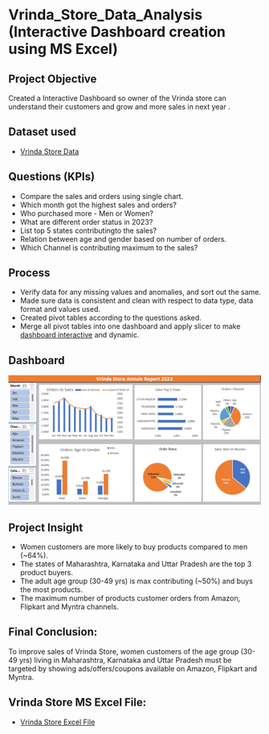 # Vrinda_Store_Data_Analysis (Interactive Dashboard creation using MS Excel)

## **Project Objective**

Created a Interactive Dashboard so owner of the Vrinda store can understand their customers and grow and more sales in next year .

## **Dataset used**
- <a href="https://github.com/deepakrazz/Vrinda_Store_Data_Analysis/blob/main/Vrinda%20Store%20Data.xlsx">Vrinda Store Data</a>

## **Questions (KPIs)**

- Compare the sales and orders using single chart.
- Which month got the highest sales and orders?
- Who purchased more - Men or Women?
- What are different order status in 2023?
- List top 5 states contributingto the sales?
- Relation between age and gender based on number of orders.
- Which Channel is contributing maximum to the sales?



## **Process**

- Verify data for any missing values and anomalies, and sort out the same.
- Made sure data is consistent and clean with respect to data type, data format and values used.
- Created pivot tables according to the questions asked.
- Merge all pivot tables into one dashboard and apply slicer to make <a href="https://github.com/deepakrazz/Vrinda_Store_Data_Analysis/blob/main/Vrinda%20Store%20Dashboard.png">dashboard interactive</a> and dynamic.



## **Dashboard**

![Alt text of the image](https://github.com/deepakrazz/Vrinda_Store_Data_Analysis/blob/main/Vrinda%20Store%20Dashboard.png)



## **Project Insight**

- Women customers are more likely to buy products compared to men (~64%).
- The states of Maharashtra, Karnataka and Uttar Pradesh are the top 3 product buyers.
- The adult age group (30-49 yrs) is max contributing (~50%) and buys the most products.
- The maximum number of products customer orders from Amazon, Flipkart and Myntra channels.



## **Final Conclusion:**

To improve sales of Vrinda Store, women customers of the age group (30-49 yrs) living in Maharashtra, Karnataka and Uttar Pradesh must be targeted by showing ads/offers/coupons available on Amazon, Flipkart and Myntra.

## **Vrinda Store MS Excel File:**
- <a href="https://github.com/deepakrazz/Vrinda_Store_Data_Analysis/blob/main/Vrinda%20Store%20Data.xlsx">Vrinda Store Excel File</a>

